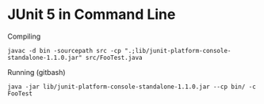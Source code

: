 # JUnit 5 in Command Line


Compiling

    javac -d bin -sourcepath src -cp ".;lib/junit-platform-console-standalone-1.1.0.jar" src/FooTest.java

Running (gitbash)

    java -jar lib/junit-platform-console-standalone-1.1.0.jar --cp bin/ -c FooTest


